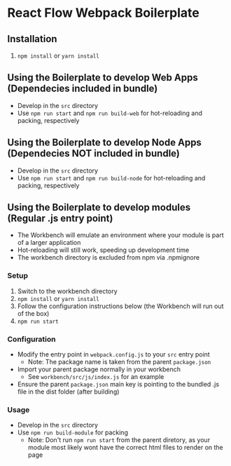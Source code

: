 # React Flow Webpack Boilerplate

## Installation

1. `npm install` or `yarn install`

## Using the Boilerplate to develop Web Apps (Dependecies included in bundle)

- Develop in the `src` directory
- Use `npm run start` and `npm run build-web` for hot-reloading and packing, respectively

## Using the Boilerplate to develop Node Apps (Dependecies **NOT** included in bundle)

- Develop in the `src` directory
- Use `npm run start` and `npm run build-node` for hot-reloading and packing, respectively

## Using the Boilerplate to develop modules (Regular .js entry point)

- The Workbench will emulate an environment where your module is part of a larger application
- Hot-reloading will still work, speeding up development time
- The workbench directory is excluded from npm via .npmignore

### Setup

1. Switch to the workbench directory
2. `npm install` or `yarn install`
3. Follow the configuration instructions below (the Workbench will run out of the box)
4. `npm run start`

### Configuration

- Modify the entry point in `webpack.config.js` to your `src` entry point
    - Note: The package name is taken from the parent `package.json`
- Import your parent package normally in your workbench
    - See `workbench/src/js/index.js` for an example
- Ensure the parent `package.json` main key is pointing to the bundled .js file in the dist folder (after building)

### Usage

- Develop in the `src` directory
- Use `npm run build-module` for packing
    - Note: Don't run `npm run start` from the parent diretory, as your module most likely wont have the correct html files to render on the page
